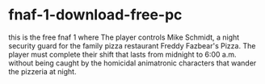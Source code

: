 # fnaf-1-download-free-pc
this is the free fnaf 1 where The player controls Mike Schmidt, a night security guard for the family pizza restaurant Freddy Fazbear's Pizza. The player must complete their shift that lasts from midnight to 6:00 a.m. without being caught by the homicidal animatronic characters that wander the pizzeria at night.
